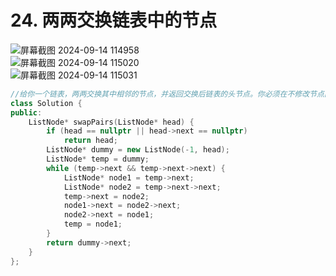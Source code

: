 # 24. 两两交换链表中的节点
![屏幕截图 2024-09-14 114958](https://github.com/user-attachments/assets/4b841ca8-a33b-4d9f-be4d-9a39758829b4)  
![屏幕截图 2024-09-14 115020](https://github.com/user-attachments/assets/ea65272a-96d3-4055-96f9-20d269c693ed)  
![屏幕截图 2024-09-14 115031](https://github.com/user-attachments/assets/85d3cfd1-3d2a-4fc7-a131-cb626a6a231d)

```c++
//给你一个链表，两两交换其中相邻的节点，并返回交换后链表的头节点。你必须在不修改节点内部的值的情况下完成本题（即，只能进行节点交换）。
class Solution {
public:
    ListNode* swapPairs(ListNode* head) {
        if (head == nullptr || head->next == nullptr)
            return head;
        ListNode* dummy = new ListNode(-1, head);
        ListNode* temp = dummy;
        while (temp->next && temp->next->next) {
            ListNode* node1 = temp->next;
            ListNode* node2 = temp->next->next;
            temp->next = node2;
            node1->next = node2->next;
            node2->next = node1;
            temp = node1;
        }
        return dummy->next;
    }
};
```
